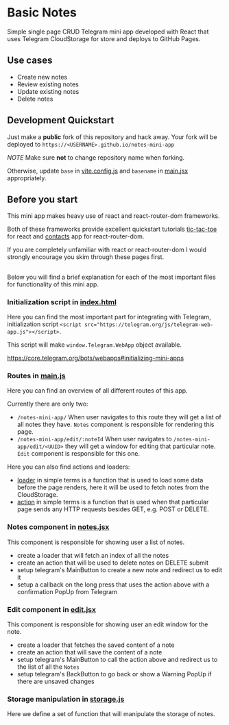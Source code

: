 # Basic Notes

Simple single page CRUD Telegram mini app developed with React that uses Telegram CloudStorage for store and deploys to GitHub Pages.

## Use cases

- Create new notes
- Review existing notes
- Update existing notes
- Delete notes

## Development Quickstart

Just make a **public** fork of this repository and hack away.
Your fork will be deployed to `https://<USERNAME>.github.io/notes-mini-app`

*NOTE* Make sure **not** to change repository name when forking.

Otherwise, update `base` in [vite.config.js](./vite.config.js) and `basename` in [main.jsx](./src/main.jsx) appropriately.

## Before you start

This mini app makes heavy use of react and react-router-dom frameworks.

Both of these frameworks provide excellent quickstart tutorials [tic-tac-toe](https://react.dev/learn/tutorial-tic-tac-toe) for react and [contacts](https://reactrouter.com/en/main/start/tutorial) app for react-router-dom.

If you are completely unfamiliar with react or react-router-dom I would strongly encourage you skim through these pages first.

##

Below you will find a brief explanation for each of the most important files for functionality of this mini app.

### Initialization script in [index.html](./index.html)

Here you can find the most important part for integrating with Telegram, initialization script `<script src="https://telegram.org/js/telegram-web-app.js"></script>`.

This script will make `window.Telegram.WebApp` object available.

https://core.telegram.org/bots/webapps#initializing-mini-apps

### Routes in [main.js](./src/main.jsx)

Here you can find an overview of all different routes of this app.

Currently there are only two:

- `/notes-mini-app/`
When user navigates to this route they will get a list of all notes they have. `Notes` component is responsible for rendering this page.
- `/notes-mini-app/edit/:noteId`
When user navigates to `/notes-mini-app/edit/<UUID>` they will get a window for editing that particular note. `Edit` component is responsible for this one.

Here you can also find actions and loaders:

- [loader](https://reactrouter.com/en/main/route/loader) in simple terms is a function that is used to load some data before the page renders, here it will be used to fetch notes from the CloudStorage.
- [action](https://reactrouter.com/en/main/route/action) in simple terms is a function that is used when that particular page sends any HTTP requests besides GET, e.g. POST or DELETE.

### Notes component in [notes.jsx](./src/routes/notes.jsx)

This component is responsible for showing user a list of notes.

- create a loader that will fetch an index of all the notes
- create an action that will be used to delete notes on DELETE submit
- setup telegram's MainButton to create a new note and redirect us to edit it
- setup a callback on the long press that uses the action above with a confirmation PopUp from Telegram


### Edit component in [edit.jsx](./src/routes/)

This component is responsible for showing user an edit window for the note.

- create a loader that fetches the saved content of a note
- create an action that will save the content of a note
- setup telegram's MainButton to call the action above and redirect us to the list of all the `Notes`
- setup telegram's BackButton to go back or show a Warning PopUp if there are unsaved changes

### Storage manipulation in [storage.js](./src/storage.js)

Here we define a set of function that will manipulate the storage of notes.

